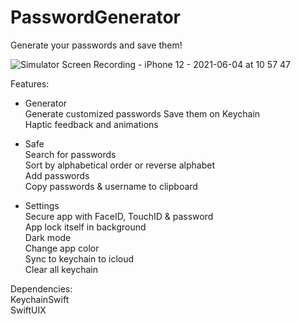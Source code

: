 # PasswordGenerator
Generate your passwords and save them!

![Simulator Screen Recording - iPhone 12 - 2021-06-04 at 10 57 47](https://user-images.githubusercontent.com/61360545/120776583-b3bdff80-c524-11eb-9f78-4b5dcb718c8d.gif)

Features:  

- Generator  
Generate customized passwords
Save them on Keychain  
Haptic feedback and animations  

- Safe  
Search for passwords  
Sort by alphabetical order or reverse alphabet  
Add passwords  
Copy passwords & username to clipboard  

- Settings  
Secure app with FaceID, TouchID & password  
App lock itself in background   
Dark mode  
Change app color  
Sync to keychain to icloud  
Clear all keychain  

Dependencies:  
KeychainSwift  
SwiftUIX  
